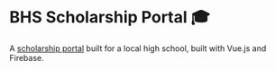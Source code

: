 # BHS Scholarship Portal 🎓

A [scholarship portal](https://bhs-scholarship-portal.web.app/) built for a local high school, built with Vue.js and Firebase.
